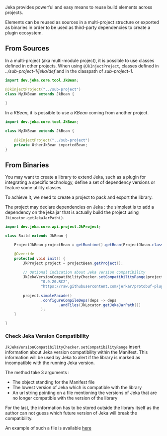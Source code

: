 Jeka provides powerful and easy means to reuse build elements across projects.

Elements can be reused as sources in a multi-project structure or exported as binaries in 
order to be used as third-party dependencies to create a plugin ecosystem.

## From Sources

In a multi-project (aka multi-module project), it is possible to use classes defined in other projects.
When using `@JkInjectProject`, classes defined in _../sub-project-1/jeka/def_ and 
in the classpath of _sub-project-1_.   

```java
import dev.jeka.core.tool.JkBean;

@JkInjectProject("../sub-project")
class MyJkBean extends JkBean {
    
}
```

In a _KBean_, it is possible to use a _KBean_ coming from another project.

```java
import dev.jeka.core.tool.JkBean;

class MyJkBean extends JkBean {
    
    @JkInjectProject("../sub-project")
    private OtherJkBean importedBean;
}
```

## From Binaries

You may want to create a library to extend Jeka, such as a plugin for integrating a specific technology, 
define a set of dependency versions or feature some utility classes.

To achieve it, we need to create a project to pack and export the library.

The project may declare dependencies on Jeka : the simplest is to add a dependency on the jeka jar that 
is actually build the project using `JkLocator.getJekaJarPath()`.

```java
import dev.jeka.core.api.project.JkProject;

class Build extends JkBean {

    ProjectJkBean projectBean = getRuntime().getBean(ProjectJkean.class);

    @Override
    protected void init() {
        JkProject project = projectBean.getProject();
        
        // Optional indication about Jeka version compatibility
        JkJekaVersionCompatibilityChecker.setCompatibilityRange(project.getConstruction().getManifest(),
                "0.9.20.RC2",
                "https://raw.githubusercontent.com/jerkar/protobuf-plugin/breaking_versions.txt");
        
        project.simpleFacade()
                .configureCompileDeps(deps -> deps
                        .andFiles(JkLocator.getJekaJarPath())
                );
    }

}
```

### Check Jeka Version Compatibility

`JkJekaVersionCompatibilityChecker.setCompatibilityRange` insert information about Jeka
version compatibility within the Manifest. This information will be used by Jeka to
alert if the library is marked as incompatible with the running Jeka version.

The method take 3 arguments :

* The object standing for the Manifest file
* The lowest version of Jeka which is compatible with the library
* An url string pointing on a file mentioning the versions of Jeka that are no longer compatible
  with the version of the library

For the last, the information has to be stored outside the library itself as the author 
can not guess which future version of Jeka will break the compatibility.

An example of such a file is available [here](https://github.com/jerkar/protobuf-plugin/blob/master/breaking_versions.txt)

